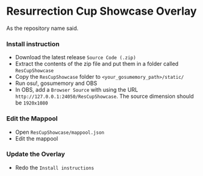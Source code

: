 # Resurrection Cup Showcase Overlay
As the repository name said.

### Install instruction
- Download the latest release `Source Code (.zip)`
- Extract the contents of the zip file and put them in a folder called `ResCupShowcase`
- Copy the `ResCupShowcase` folder to `<your_gosumemory_path>/static/`
- Run osu!, gosumemory and OBS
- In OBS, add a `Browser Source` with using the URL `http://127.0.0.1:24050/ResCupShowcase`. The source dimension should be `1920x1080`
  
### Edit the Mappool
- Open `ResCupShowcase/mappool.json`
- Edit the mappool

### Update the Overlay
- Redo the `Install instructions`